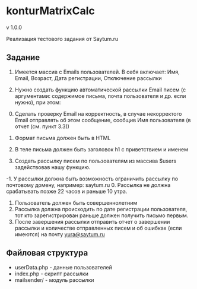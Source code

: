 konturMatrixCalc
================

v 1.0.0

Реализация тестового задания от Saytum.ru 

Задание
-----------------------

1) Имеется массив с Emails пользователей.
В себя включает: Имя, Email, Возраст, Дата регистрации, Отключение рассылки

2) Нужно создать функцию автоматической рассылки Email писем (с аргументами: содержимое письма, почта пользователя и др. если нужно), при этом:

0. Сделать проверку Email на корректность, в случае некорректого Email отправлять об этом сообщение, сообщив Имя пользователя (в отчет (см. пункт 3.3))

1. Формат письма должен быть в HTML
2. В теле письма должен быть заголовок h1 с приветствием и именем

3) Создать рассылку писем по пользователям из массива $users задействовав нашу функцию.

-1. У рассылки должна быть возможность ограничить рассылку по почтовому домену, например: saytum.ru
0. Рассылка не должна срабатывать позже 22 часов и раньше 10 утра.
1. Пользователь должен быть совершеннолетним
2. Рассылка должна происходить по дате регистрации пользователя, тот кто зарегистрирован раньше должен получить письмо первым.
3. После завершения рассылки отправить отчет о завершении рассылки и количестве отправленных писем и об ошибках (если имеются) на почту yura@saytum.ru


Файловая структура
-----------------------

* userData.php - данные пользователей
* index.php    - скрипт рассылки
* mailsender/  - модуль рассылки
